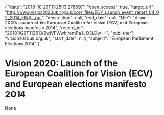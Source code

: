 {
  "date": "2018-10-29T11:25:13.278697", 
  "open_access": true, 
  "target_url": "http://www.vision2020uk.org.uk/core_files/ECV_Launch_event_report_04_02_2014_FINAL.pdf", 
  "description": null, 
  "end_date": null, 
  "title": "Vision 2020: Launch of the European Coalition for Vision (ECV) and European elections manifesto 2014", 
  "record_id": "20181029T112513/9wjVFWwhjrontPa3JO3LDw==", 
  "publisher": "vision2020uk.org.uk", 
  "start_date": null, 
  "subject": "European Parliament Elections 2014"
}

# Vision 2020: Launch of the European Coalition for Vision (ECV) and European elections manifesto 2014

None